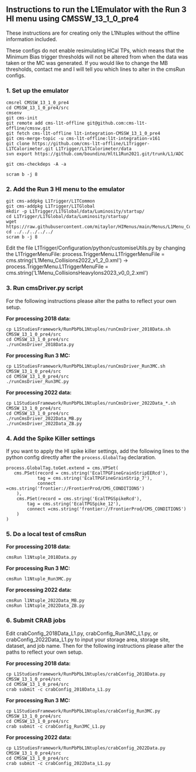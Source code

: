 ## Instructions to run the L1Emulator with the Run 3 HI menu using CMSSW_13_1_0_pre4

These instructions are for creating only the L1Ntuples without the offline information included.

These configs do not enable resimulating HCal TPs, which means that the Minimum Bias trigger thresholds will not be altered from when the data was taken or the MC was generated. If you would like to change the MB thresholds, contact me and I will tell you which lines to alter in the cmsRun configs.

### 1. Set up the emulator

```
cmsrel CMSSW_13_1_0_pre4
cd CMSSW_13_1_0_pre4/src
cmsenv
git cms-init
git remote add cms-l1t-offline git@github.com:cms-l1t-offline/cmssw.git
git fetch cms-l1t-offline l1t-integration-CMSSW_13_1_0_pre4
git cms-merge-topic -u cms-l1t-offline:l1t-integration-v161
git clone https://github.com/cms-l1t-offline/L1Trigger-L1TCalorimeter.git L1Trigger/L1TCalorimeter/data
svn export https://github.com/boundino/HltL1Run2021.git/trunk/L1/ADC

git cms-checkdeps -A -a

scram b -j 8
```

### 2. Add the Run 3 HI menu to the emulator

```
git cms-addpkg L1Trigger/L1TCommon
git cms-addpkg L1Trigger/L1TGlobal
mkdir -p L1Trigger/L1TGlobal/data/Luminosity/startup/
cd L1Trigger/L1TGlobal/data/Luminosity/startup/
wget https://raw.githubusercontent.com/mitaylor/HIMenus/main/Menus/L1Menu_CollisionsHeavyIons2023_v0_0_2.xml
cd ../../../../../
scram b -j 8
```

Edit the file L1Trigger/Configuration/python/customiseUtils.py by changing the L1TriggerMenuFile: process.TriggerMenu.L1TriggerMenuFile = cms.string('L1Menu_Collisions2022_v1_2_0.xml') → process.TriggerMenu.L1TriggerMenuFile = cms.string('L1Menu_CollisionsHeavyIons2023_v0_0_2.xml')

### 3. Run cmsDriver.py script

For the following instructions please alter the paths to reflect your own setup.

**For processing 2018 data:**

```
cp L1StudiesFramework/RunPbPbL1Ntuples/runCmsDriver_2018Data.sh CMSSW_13_1_0_pre4/src
cd CMSSW_13_1_0_pre4/src
./runCmsDriver_2018Data.py
```

**For processing Run 3 MC:**

```
cp L1StudiesFramework/RunPbPbL1Ntuples/runCmsDriver_Run3MC.sh CMSSW_13_1_0_pre4/src
cd CMSSW_13_1_0_pre4/src
./runCmsDriver_Run3MC.py
```

**For processing 2022 data:**

```
cp L1StudiesFramework/RunPbPbL1Ntuples/runCmsDriver_2022Data_*.sh CMSSW_13_1_0_pre4/src
cd CMSSW_13_1_0_pre4/src
./runCmsDriver_2022Data_MB.py
./runCmsDriver_2022Data_ZB.py
```

### 4. Add the Spike Killer settings

If you want to apply the HI spike killer settings, add the following lines to the python config directly after the `process.GlobalTag` declaration.

```
process.GlobalTag.toGet.extend = cms.VPSet(
   cms.PSet(record = cms.string('EcalTPGFineGrainStripEERcd'),
            tag = cms.string('EcalTPGFineGrainStrip_7'),
            connect =cms.string('frontier://FrontierProd/CMS_CONDITIONS')
    ),
    cms.PSet(record = cms.string('EcalTPGSpikeRcd'),
        tag = cms.string('EcalTPGSpike_12'),
        connect =cms.string('frontier://FrontierProd/CMS_CONDITIONS')
    )
)
```

### 5. Do a local test of cmsRun

**For processing 2018 data:**

```
cmsRun l1Ntuple_2018Data.py
```

**For processing Run 3 MC:**

```
cmsRun l1Ntuple_Run3MC.py
```

**For processing 2022 data:**

```
cmsRun l1Ntuple_2022Data_MB.py
cmsRun l1Ntuple_2022Data_ZB.py
```

### 6. Submit CRAB jobs

Edit crabConfig_2018Data_L1.py, crabConfig_Run3MC_L1.py, or crabConfig_2022Data_L1.py to input your storage area, storage site, dataset, and job name. Then for the following instructions please alter the paths to reflect your own setup.

**For processing 2018 data:**

```
cp L1StudiesFramework/RunPbPbL1Ntuples/crabConfig_2018Data.py CMSSW_13_1_0_pre4/src
cd CMSSW_13_1_0_pre4/src
crab submit -c crabConfig_2018Data_L1.py
```

**For processing Run 3 MC:**

```
cp L1StudiesFramework/RunPbPbL1Ntuples/crabConfig_Run3MC.py CMSSW_13_1_0_pre4/src
cd CMSSW_13_1_0_pre4/src
crab submit -c crabConfig_Run3MC_L1.py
```

**For processing 2022 data:**

```
cp L1StudiesFramework/RunPbPbL1Ntuples/crabConfig_2022Data.py CMSSW_13_1_0_pre4/src
cd CMSSW_13_1_0_pre4/src
crab submit -c crabConfig_2022Data_L1.py
```

